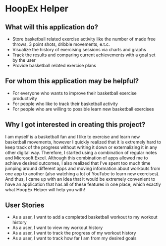 # HoopEx Helper

## What will this application do?
- Store basketball related exercise activity like the number of made free throws, 3 point shots, dribble movements, e.t.c. 
- Visualize the history of exercising sessions via charts and graphs 
- Track the results and comparing current achievements with a goal set by the user
- Provide basketball related exercise plans

## For whom this application may be helpful?
- For everyone who wants to improve their basketball exercise productivity
- For people who like to track their basketball activity
- For people who are willing to possible learn new basketball exercises 

## Why I got interested in creating this project?
I am myself is a basketball fan and I like to exercise 
and learn new basketball movements, however I 
quickly realized that it is extremely hard to 
keep track of the progress without writing it down or 
externalizing it in any other digital way. 
Therefore, I started using a combination of regular notes 
and Microsoft Excel. Although this combination of apps allowed me to 
achieve desired outcomes, I also realized that I've spent too much time
jumping around different apps and moving information about 
workouts from one app to another (also watching a lot of YouTube to learn 
new exercises). And thus, I came up with an idea that it would be extremely 
convenient to have an application that has all of these features 
in one place, which exactly what HoopEx Helper will help you with!


## User Stories
- As a user, I want to add a completed basketball workout to my workout history
- As a user, I want to view my workout history
- As a user, I want to track the progress of my workout history
- As a user, I want to track how far I am from my desired goals